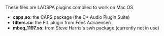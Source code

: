 These files are LADSPA plugins compiled to work on Mac OS

  - **caps.so**: the CAPS package (the C* Audio Plugin Suite)
  - **filters.so**: the FIL plugin from Fons Adriaensen
  - **mbeq_1197.so**: from Steve Harris's swh package (currently not in use)
